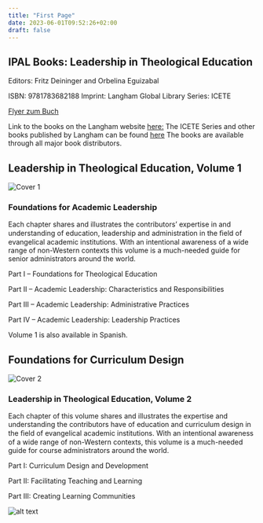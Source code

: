```yaml
---
title: "First Page"
date: 2023-06-01T09:52:26+02:00
draft: false
---
```


## IPAL Books: Leadership in Theological Education

Editors: Fritz Deininger and Orbelina Eguizabal

ISBN: 9781783682188 Imprint: Langham Global Library Series: ICETE

[Flyer zum Buch](/pdf/IPALBook1-LanghamNBIS.pdf)


Link to the books on the Langham website [here:](https://langhamliterature.org/author-bio?author_id=8351)
The ICETE Series and other books published by Langham can be found [here](https://langhamliterature.org/books?series_id=4260)
The books are available through all major book distributors.

## Leadership in Theological Education, Volume 1
![Cover 1](/img/IPAL-Book-I-frontcover.jpg)


### Foundations for Academic Leadership

Each chapter shares and illustrates the contributors’ expertise in and understanding of education, leadership and administration in the ﬁeld of evangelical academic institutions. With an intentional awareness of a wide range of non-Western contexts this volume is a much-needed guide for senior administrators around the world.

Part I – Foundations for Theological Education

Part II – Academic Leadership: Characteristics and Responsibilities

Part III – Academic Leadership: Administrative Practices

Part IV – Academic Leadership: Leadership Practices

Volume 1 is also available in Spanish.

## Foundations for Curriculum Design

![Cover 2](/img/IPAL-Book-I-frontcover.jpg)

### Leadership in Theological Education, Volume 2

Each chapter of this volume shares and illustrates the expertise and understanding the contributors have of education and curriculum design in the ﬁeld of evangelical academic institutions. With an intentional awareness of a wide range of non-Western contexts, this volume is a much-needed guide for course administrators around the world.

Part I: Curriculum Design and Development

Part II: Facilitating Teaching and Learning

Part III: Creating Learning Communities

![alt text](image.jpg)